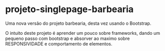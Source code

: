 # projeto-singlepage-barbearia
Uma nova versão do projeto barbearia, desta vez usando o Bootstrap.

O intuito deste projeto é aprender um pouco sobre frameworks, dando um pequeno passo com bootstrap e absorver ao maximo sobre RESPONSIVIDADE e comportamento de elementos.

